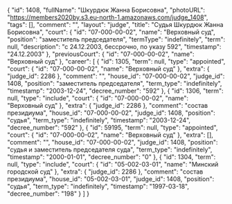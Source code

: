 {
    "id": 1408,
    "fullName": "Шкурдюк Жанна Борисовна",
    "photoURL": "https://members2020by.s3.eu-north-1.amazonaws.com/judge_1408",
    "tags": [],
    "comment": "",
    "layout": "judge",
    "title": "Судья Шкурдюк Жанна Борисовна",
    "court": {
        "id": "07-000-00-02",
        "name": "Верховный суд",
        "position": "заместитель председателя",
        "termType": "indefinitely",
        "term": null,
        "description": "c 24.12.2003, бессрочно, по указу 592",
        "timestamp": "24.12.2003"
    },
    "previousCourt": {
        "id": "07-000-00-02",
        "name": "Верховный суд"
    },
    "career": [
        {
            "id": 1305,
            "term": null,
            "type": "appointed",
            "court": {
                "id": "07-000-00-02",
                "name": "Верховный суд"
            },
            "extra": {
                "judge_id": 2286
            },
            "comment": "",
            "house_id": "07-000-00-02",
            "judge_id": 1408,
            "position": "заместитель председателя",
            "term_type": "indefinitely",
            "timestamp": "2003-12-24",
            "decree_number": "592"
        },
        {
            "id": 1306,
            "term": null,
            "type": "include",
            "court": {
                "id": "07-000-00-02",
                "name": "Верховный суд"
            },
            "extra": {
                "judge_id": 2286
            },
            "comment": "состав президиума",
            "house_id": "07-000-00-02",
            "judge_id": 1408,
            "position": "судья",
            "term_type": "indefinitely",
            "timestamp": "2003-12-24",
            "decree_number": "592"
        },
        {
            "id": 59195,
            "term": null,
            "type": "appointed",
            "court": {
                "id": "07-000-00-02",
                "name": "Верховный суд"
            },
            "extra": [],
            "comment": "",
            "house_id": "07-000-00-02",
            "judge_id": 1408,
            "position": "судья и заместитель председателя суда",
            "term_type": "indefinitely",
            "timestamp": "2000-01-01",
            "decree_number": "0"
        },
        {
            "id": 1304,
            "term": null,
            "type": "include",
            "court": {
                "id": "05-002-03-01",
                "name": "Минский городской суд"
            },
            "extra": {
                "judge_id": 2286
            },
            "comment": "состав президиума",
            "house_id": "05-002-03-01",
            "judge_id": 1408,
            "position": "судья",
            "term_type": "indefinitely",
            "timestamp": "1997-03-18",
            "decree_number": "198"
        }
    ]
}